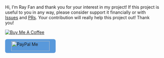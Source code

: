 ﻿Hi, I’m Ray Fan and thank you for your interest in my project! If this project is useful to you in any way, please consider support it financially or with [Issues](https://github.com/FanrayMedia/Fanray/issues "issues") and [PRs](https://github.com/FanrayMedia/Fanray/pulls "PRs"). Your contribution will really help this project out! Thank you!

<a href="https://www.buymeacoffee.com/Fanray" target="_blank"><img src="https://www.buymeacoffee.com/assets/img/custom_images/orange_img.png" alt="Buy Me A Coffee"></a>

<a href="https://paypal.me/FanrayMedia" target="_blank"><img src="https://user-images.githubusercontent.com/633119/67153529-df349d80-f29f-11e9-979c-d84499723477.png" alt="PayPal Me" width="125" height="33" style="background-color: #5999db;border-radius: 6px;padding: 6px 20px"></a>
